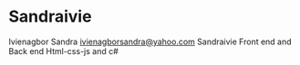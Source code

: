 # Sandraivie
Ivienagbor Sandra
ivienagborsandra@yahoo.com
Sandraivie
Front end and Back end
Html-css-js and c#
